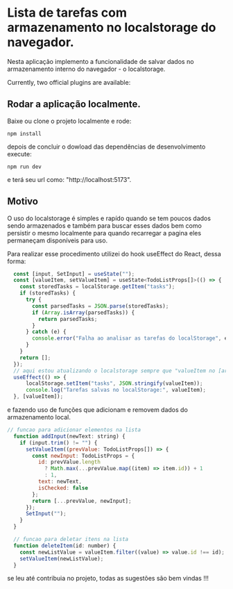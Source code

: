 # Lista de tarefas com armazenamento no localstorage do navegador.

Nesta aplicação implemento a funcionalidade de salvar dados no armazenamento interno do navegador - o localstorage.

Currently, two official plugins are available:

## Rodar a aplicação localmente.

Baixe ou clone o projeto localmente e rode: 

```
npm install
```
depois de concluir o dowload das dependências de desenvolvimento execute: 

```
npm run dev
```
e terá seu url como: "http://localhost:5173".

## Motivo 

O uso do localstorage é simples e rapído quando se tem poucos dados sendo armazenados e também para buscar esses dados bem como persistir o mesmo localmente para quando recarregar a pagina eles permaneçam disponíveis para uso. 

Para realizar esse procedimento utilizei do hook useEffect do React, dessa forma: 



```javascript
  const [input, SetInput] = useState("");
  const [valueItem, setValueItem] = useState<TodoListProps[]>(() => {
    const storedTasks = localStorage.getItem("tasks");
    if (storedTasks) {
      try {
        const parsedTasks = JSON.parse(storedTasks);
        if (Array.isArray(parsedTasks)) {
          return parsedTasks;
        }
      } catch (e) {
        console.error("Falha ao analisar as tarefas do localStorage", e);
      }
    }
    return [];
  });
  // aqui estou atualizando o localstorage sempre que "valueItem no [array] mudar"
  useEffect(() => {
      localStorage.setItem("tasks", JSON.stringify(valueItem)); 
      console.log("Tarefas salvas no localStorage:", valueItem); 
  }, [valueItem]);

```
e fazendo uso de funções que adicionam e removem dados do armazenamento local. 

```javascript
// funcao para adicionar elementos na lista
  function addInput(newText: string) {
    if (input.trim() != "") {
      setValueItem((prevValue: TodoListProps[]) => {
        const newInput: TodoListProps = {
          id: prevValue.length
            ? Math.max(...prevValue.map((item) => item.id)) + 1
            : 1,
          text: newText,
          isChecked: false
        };
        return [...prevValue, newInput];
      });
      SetInput("");
    }
  }

  // funcao para deletar itens na lista
  function deleteItem(id: number) {
    const newListValue = valueItem.filter((value) => value.id !== id);
    setValueItem(newListValue);
  }

```
se leu até contribuia no projeto, todas as sugestões são bem vindas !!!

